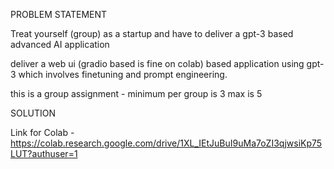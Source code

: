 PROBLEM STATEMENT 

Treat yourself (group) as a startup and have to deliver a gpt-3 based advanced AI application
 

deliver a web ui (gradio based is fine on colab) based application using gpt-3 which involves finetuning and prompt engineering.

this is a group assignment - minimum per group is 3 max is 5


SOLUTION

Link for Colab - https://colab.research.google.com/drive/1XL_IEtJuBuI9uMa7oZI3qjwsiKp75LUT?authuser=1